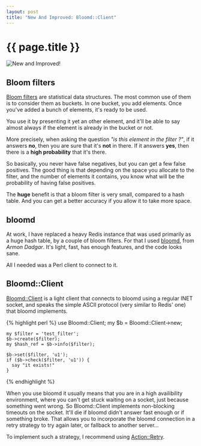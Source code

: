 ```yaml
---
layout: post
title: "New And Improved: Bloomd::Client"
---
```


# {{ page.title }}

![New and Improved!](/images/val_approuve.png "I borrowed the image from @yenzie -
 hope you don't mind, Yannick !")

## Bloom filters

[Bloom filters](http://en.wikipedia.org/wiki/Bloom_filter) are statistical data
structures. The most common use of them is to consider them as buckets. In one
bucket, you add elements. Once you've added a bunch of elements, it's ready to
be used.

You use it by presenting it yet an other element, and it'll be able to say
almost always if the element is already in the bucket or not.

More precisely, when asking the question _"is this element in the filter ?"_, if it
answers **no**, then you are sure that it's **not** in there. If it answers **yes**,
then there is a **high probability** that it's there.

So basically, you never have false negatives, but you can get a few false
positives. The good thing is that depending on the space you allocate to the
filter, and the number of elements it contains, you know what will be the
probability of having false positives.

The **huge** benefit is that a bloom filter is very small, compared to a hash
table. And you can get a better accuracy if you allow it to take more space.

## bloomd

At work, I have replaced a heavy Redis instance that was used primarily as a
huge hash table, by a couple of bloom filters. For that I used
[bloomd](https://github.com/armon/bloomd), from _Armon Dadgar_. It's light,
fast, has enough features, and the code looks sane.

All I needed was a Perl client to connect to it.

## Bloomd::Client

[Bloomd::Client](https://metacpan.org/module/Bloomd::Client) is a light
client that connects to bloomd using a regular INET socket, and speaks the
simple ASCII protocol (very similar to Redis' one) that bloomd implements.

{% highlight perl %}
    use Bloomd::Client;
    my $b = Bloomd::Client->new;

    my $filter = 'test_filter';
    $b->create($filter);
    my $hash_ref = $b->info($filter);

    $b->set($filter, 'u1');
    if ($b->check($filter, 'u1')) {
	  say "it exists!"
    }
{% endhighlight %}

When you use bloomd it usually means that you are in a high availibility
environment, where you can't get stuck waiting on a socket, just because
something went wrong. So Bloomd::Client implements non-blocking timeouts on the
socket. It'll die if bloomd didn't answer fast enough or if something broke.
That allows you to incorporate the bloomd connection in a retry strategy to try
again later, or fallback to another server...

To implement such a strategy, I recommend using [Action::Retry](https://metacpan.org/module/Action::Retry).

